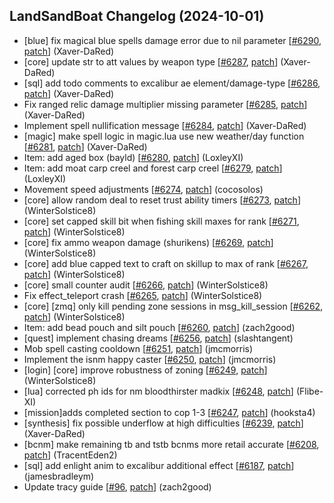 ## LandSandBoat Changelog (2024-10-01)
- [blue] fix magical blue spells damage error due to nil parameter [[#6290](https://github.com/LandSandBoat/server/pull/6290), [patch](https://github.com/LandSandBoat/server/pull/6290.patch)] (Xaver-DaRed)
- [core] update str to att values by weapon type [[#6287](https://github.com/LandSandBoat/server/pull/6287), [patch](https://github.com/LandSandBoat/server/pull/6287.patch)] (Xaver-DaRed)
- [sql] add todo comments to excalibur ae element/damage-type [[#6286](https://github.com/LandSandBoat/server/pull/6286), [patch](https://github.com/LandSandBoat/server/pull/6286.patch)] (Xaver-DaRed)
- Fix ranged relic damage multiplier missing parameter [[#6285](https://github.com/LandSandBoat/server/pull/6285), [patch](https://github.com/LandSandBoat/server/pull/6285.patch)] (Xaver-DaRed)
- Implement spell nullification message [[#6284](https://github.com/LandSandBoat/server/pull/6284), [patch](https://github.com/LandSandBoat/server/pull/6284.patch)] (Xaver-DaRed)
- [magic] make spell logic in magic.lua use new weather/day function [[#6281](https://github.com/LandSandBoat/server/pull/6281), [patch](https://github.com/LandSandBoat/server/pull/6281.patch)] (Xaver-DaRed)
- Item: add aged box (bayld) [[#6280](https://github.com/LandSandBoat/server/pull/6280), [patch](https://github.com/LandSandBoat/server/pull/6280.patch)] (LoxleyXI)
- Item: add moat carp creel and forest carp creel [[#6279](https://github.com/LandSandBoat/server/pull/6279), [patch](https://github.com/LandSandBoat/server/pull/6279.patch)] (LoxleyXI)
- Movement speed adjustments [[#6274](https://github.com/LandSandBoat/server/pull/6274), [patch](https://github.com/LandSandBoat/server/pull/6274.patch)] (cocosolos)
- [core] allow random deal to reset trust ability timers [[#6273](https://github.com/LandSandBoat/server/pull/6273), [patch](https://github.com/LandSandBoat/server/pull/6273.patch)] (WinterSolstice8)
- [core] set capped skill bit when fishing skill maxes for rank [[#6271](https://github.com/LandSandBoat/server/pull/6271), [patch](https://github.com/LandSandBoat/server/pull/6271.patch)] (WinterSolstice8)
- [core] fix ammo weapon damage (shurikens) [[#6269](https://github.com/LandSandBoat/server/pull/6269), [patch](https://github.com/LandSandBoat/server/pull/6269.patch)] (WinterSolstice8)
- [core] add blue capped text to craft on skillup to max of rank [[#6267](https://github.com/LandSandBoat/server/pull/6267), [patch](https://github.com/LandSandBoat/server/pull/6267.patch)] (WinterSolstice8)
- [core] small counter audit [[#6266](https://github.com/LandSandBoat/server/pull/6266), [patch](https://github.com/LandSandBoat/server/pull/6266.patch)] (WinterSolstice8)
- Fix effect_teleport crash [[#6265](https://github.com/LandSandBoat/server/pull/6265), [patch](https://github.com/LandSandBoat/server/pull/6265.patch)] (WinterSolstice8)
- [core] [zmq] only kill pending zone sessions in msg_kill_session [[#6262](https://github.com/LandSandBoat/server/pull/6262), [patch](https://github.com/LandSandBoat/server/pull/6262.patch)] (WinterSolstice8)
- Item: add bead pouch and silt pouch [[#6260](https://github.com/LandSandBoat/server/pull/6260), [patch](https://github.com/LandSandBoat/server/pull/6260.patch)] (zach2good)
- [quest] implement chasing dreams [[#6256](https://github.com/LandSandBoat/server/pull/6256), [patch](https://github.com/LandSandBoat/server/pull/6256.patch)] (slashtangent)
- Mob spell casting cooldown [[#6251](https://github.com/LandSandBoat/server/pull/6251), [patch](https://github.com/LandSandBoat/server/pull/6251.patch)] (jmcmorris)
- Implement the isnm happy caster [[#6250](https://github.com/LandSandBoat/server/pull/6250), [patch](https://github.com/LandSandBoat/server/pull/6250.patch)] (jmcmorris)
- [login] [core] improve robustness of zoning [[#6249](https://github.com/LandSandBoat/server/pull/6249), [patch](https://github.com/LandSandBoat/server/pull/6249.patch)] (WinterSolstice8)
- [lua] corrected ph ids for nm bloodthirster madkix [[#6248](https://github.com/LandSandBoat/server/pull/6248), [patch](https://github.com/LandSandBoat/server/pull/6248.patch)] (Flibe-XI)
- [mission]adds completed section to cop 1-3 [[#6247](https://github.com/LandSandBoat/server/pull/6247), [patch](https://github.com/LandSandBoat/server/pull/6247.patch)] (hooksta4)
- [synthesis] fix possible underflow at high difficulties [[#6239](https://github.com/LandSandBoat/server/pull/6239), [patch](https://github.com/LandSandBoat/server/pull/6239.patch)] (Xaver-DaRed)
- [bcnm] make remaining tb and tstb bcnms more retail accurate [[#6208](https://github.com/LandSandBoat/server/pull/6208), [patch](https://github.com/LandSandBoat/server/pull/6208.patch)] (TracentEden2)
- [sql] add enlight anim to excalibur additional effect [[#6187](https://github.com/LandSandBoat/server/pull/6187), [patch](https://github.com/LandSandBoat/server/pull/6187.patch)] (jamesbradleym)
- Update tracy guide [[#96](https://github.com/LandSandBoat/lsb-wiki/pull/96), [patch](https://github.com/LandSandBoat/lsb-wiki/pull/96.patch)] (zach2good)
